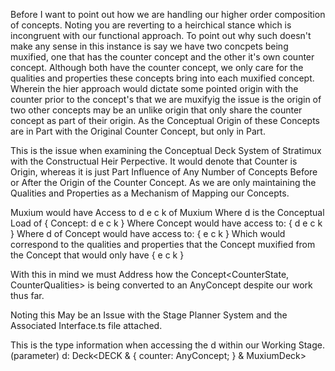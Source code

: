 Before I want to point out how we are handling our higher order composition of concepts. Noting you are reverting to a heirchical stance which is incongruent with our functional approach. To point out why such doesn't make any sense in this instance is say we have two concpets being muxified, one that has the counter concept and the other it's own counter concept. Although both have the counter concept, we only care for the qualities and properties these concepts bring into each muxified concept. Wherein the hier approach would dictate some pointed origin with the counter prior to the concept's that we are muxifyig the issue is the origin of two other concepts may be an unlike origin that only share the counter concept as part of their origin. As the Conceptual Origin of these Concepts are in Part with the Original Counter Concept, but only in Part.

This is the issue when examining the Conceptual Deck System of Stratimux with the Constructual Heir Perpective. It would denote that Counter is Origin, whereas it is just Part Influence of Any Number of Concepts Before or After the Origin of the Counter Concept. As we are only maintaining the Qualities and Properties as a Mechanism of Mapping our Concepts.

Muxium would have Access to d e c k of Muxium
Where d is the Conceptual Load of
{ Concept: d e c k }
Where Concept would have access to:
{ d e c k }
Where d of Concept would have access to:
{ e c k }
Which would correspond to the qualities and properties that the Concept muxified from the Concept that would only have { e c k }

With this in mind we must Address how the Concept<CounterState, CounterQualities> is being converted to an AnyConcept despite our work thus far.

Noting this May be an Issue with the Stage Planner System and the Associated Interface.ts file attached.

This is the type information when accessing the d within our Working Stage.
(parameter) d: Deck<DECK & {
counter: AnyConcept;
} & MuxiumDeck>